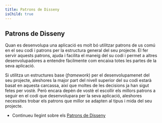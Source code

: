 ```yaml
---
title: Patrons de Disseny
isChild: true
---
```


## Patrons de Disseny

Quan es desenvolupa una aplicació es molt bó utilitzar patrons de us comú en el seu codi i patrons per la estructura general del seu projecte. El fer servir aquests patrons, ajuda i facilita el maneig del su codi i permet a altres desenvolupadores a entendre fàcilmente com encaixa totes les partes de la seva aplicació.

Si utilitza un estructures base (*framework*) per el desenvolupamenet del seu projecte, aleshores la major part del nivell superior del su codi estarà basat en aquesta carcassa, així que moltes de les decisions ja han sigut fetes per vostè. Però encara depèn de vostè el escollir els millors patrons a seguir en el codi que desenvolupara per la seva aplicació, aleshores necessites trobar els patrons que millor se adapten al tipus i mida del seu projecte.

* Continueu llegint sobre els [Patrons de Disseny](/pages/Design-Patterns.html)
